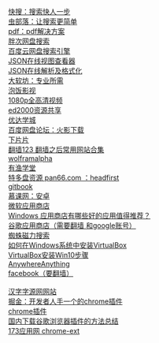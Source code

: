 [快搜：搜索快人一步](http://search.chongbuluo.com/)<br>
[虫部落：让搜索更简单](http://www.chongbuluo.com/)<br>
[pdf：pdf解决方案](https://smallpdf.com/cn)<br>
[胖次网盘搜索](http://www.panc.cc/)<br>
[百度云网盘搜索引擎](http://www.oubear.com/)<br>
[JSON在线视图查看器](http://www.bejson.com/jsonviewernew/)<br>
[JSON在线解析及格式化](https://www.json.cn/)<br>
[大软坊：专业所需](http://app.hustonline.net/major)<br>
[泡饭影视](http://www.chapaofan.com/)<br>
[1080p全高清视频](http://1080.kankan.com/)<br>
[ed2000资源共享](http://www.ed2000.com/)<br>
[优达学城](https://cn.udacity.com/course/developing-android-apps--ud853)<br>
[百度网盘论坛：火影下载](http://www.panbaidu.net/thread-5143-1-1.html)<br>
[下片片](http://www.xiepp.com/)<br>
[翻墙123  翻墙之后常用网站合集](http://fanqiang123.com/)<br>
[wolframalpha](https://www.wolframalpha.com/)<br>
[有渔学堂](http://earnfish.com/)<br>
[特多盘资源 pan66.com ：headfirst](http://www.pan66.com/show/2221630.html)<br>
[gitbook](https://www.gitbook.com/)<br>
[慕课网：安卓](http://www.imooc.com/topic/android?mc_marking=c1f3d696dcbb616b26bfe6a8a2d83dc2&mc_channel=bdazrmjt)<br>
[微软应用商店](https://www.microsoft.com/zh-cn/store/apps/windows/)<br>
[Windows 应用商店有哪些好的应用值得推荐？](https://www.zhihu.com/question/21099864?rf=35878330)<br>
[谷歌应用商店（需要翻墙 和google账号）](https://play.google.com/store)</br>
[蜘蛛磁力搜索](https://www.zzcili.net/)<br>
[如何在Windows系统中安装VirtualBox](http://jingyan.baidu.com/article/414eccf64ce6a36b431f0a93.html)<br>
[VirtualBox安装Win10步骤](http://www.jianshu.com/p/91266376d112)<br>
[AnywhereAnything](http://lackar.com/aa/)<br>
[facebook（要翻墙）](https://www.facebook.com/HumansTXT/)<br><br>
[汉字字源网网站](http://wap.chineseetymology.org/CharacterEtymology.aspx?characterInput=%E8%BB%8A&submitButton1=Etymology)<br>
[掘金：开发者人手一个的chrome插件](http://chromecj.com/web-development/2018-04/869.html)<br>
[chrome插件](http://chromecj.com)<br>
[国内下载谷歌浏览器插件的方法总结](https://cloud.tencent.com/developer/news/200147)<br>
[173应用网 chrome-ext](https://173app.com/chrome-ext)<br>
